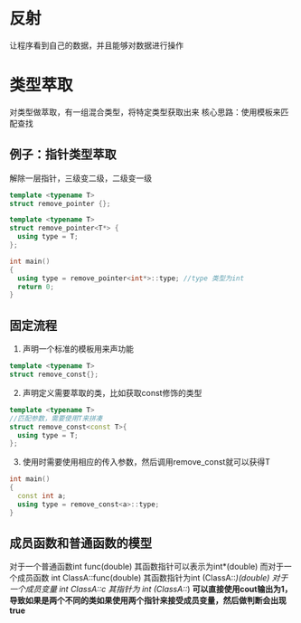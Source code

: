 # 反射

让程序看到自己的数据，并且能够对数据进行操作

# 类型萃取

对类型做萃取，有一组混合类型，将特定类型获取出来
核心思路：使用模板来匹配查找

## 例子：指针类型萃取

解除一层指针，三级变二级，二级变一级

```c++
template <typename T>
struct remove_pointer {};

template <typename T>
struct remove_pointer<T*> {
  using type = T;
};

int main()
{
  using type = remove_pointer<int*>::type; //type 类型为int
  return 0;
}
```

## 固定流程

1. 声明一个标准的模板用来声功能

```c++
template <typename T>
struct remove_const{};
```

2. 声明定义需要萃取的类，比如获取const修饰的类型

```c++
template <typename T>
//匹配参数，需要使用T来拼凑
struct remove_const<const T>{
  using type = T;
};
```

3. 使用时需要使用相应的传入参数，然后调用remove_const就可以获得T

```c++
int main()
{
  const int a;
  using type = remove_const<a>::type;
}
```

## 成员函数和普通函数的模型

对于一个普通函数int func(double) 其函数指针可以表示为int*(double)
而对于一个成员函数 int ClassA::func(double) 其函数指针为int (ClassA::*)(double)
对于一个成员变量 int ClassA::c 其指针为 int (ClassA::*) **可以直接使用cout输出为1，导致如果是两个不同的类如果使用两个指针来接受成员变量，然后做判断会出现true**
